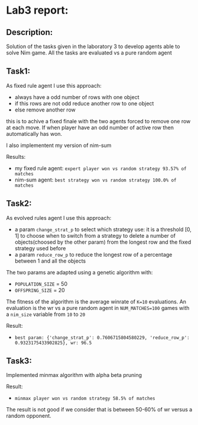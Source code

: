 # Lab3 report:

## Description:
Solution of the tasks given in the laboratory 3 to develop agents able to solve Nim game.
All the tasks are evaluated vs a pure random agent

## Task1:
As fixed rule agent I use this approach:
- always have a odd number of rows with one object
- if this rows are not odd reduce another row to one object
- else remove another row

this is to achive a fixed finale with the two agents forced to remove one row at each move. If when player have an odd number of active row then automatically has won.

I also implementent my version of nim-sum

Results:

- my fixed rule agent: ```expert player won vs random strategy 93.57% of matches```
- nim-sum agent: ```best strategy won vs random strategy 100.0% of matches```

## Task2:

As evolved rules agent I use this approach:
- a param ```change_strat_p``` to select which strategy use: it is a threshold [0, 1] to choose when to switch from a strategy to delete a number of objects(choosed by the other param) from the longest row and the fixed strategy used before
- a param ```reduce_row_p``` to reduce the longest row of a percentage between 1 and all the objects

The two params are adapted using a genetic algorithm with:
- `POPULATION_SIZE` = 50
- `OFFSPRING_SIZE` = 20

The fitness of the algorithm is the average winrate of ```K=10``` evaluations. An evaluation is the wr vs a pure random agent in ```NUM_MATCHES=100``` games with a ```nim_size``` variable from ```10``` to ```20```

Result:
- ```best param: {'change_strat_p': 0.7606715804580229, 'reduce_row_p': 0.9323175433902825}, wr: 96.5```

## Task3:
Implemented minmax algorithm with alpha beta pruning

Result:
- ```minmax player won vs random strategy 58.5% of matches```

The result is not good if we consider that is between 50-60% of wr versus a random opponent.